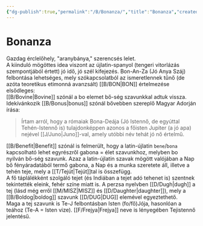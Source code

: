```yaml
---
{"dg-publish":true,"permalink":"/B/Bonanza/","title":"Bonanza","created":"2023-11-21T02:13","updated":"2024-10-24T01:52"}
---
```



# Bonanza



Gazdag érclelőhely, "aranybánya," szerencsés lelet.  
A kiinduló mögöttes idea viszont az újlatin-spanyol (tengeri vitorlázás szempontjából értett) jó idő, jó szél kifejezés. Bon-An-Za (Jó Anya Száj) felbontása lehetséges, mely szókapcsolatból az ismeretlennek tűnő (de azóta teoretikus etimonná avanzsált) [[B/BON\|BON]] értelmezése elsődleges:  
[[B/Bovine\|Bovine]] szónál a bo elemet bő-ség szavunkkal adtuk vissza. Idekívánkozik [[B/Bonus\|bonus]] szónál bővebben szereplő Magyar Adorján írása:  
> Írtam arról, hogy a rómaiak Bona-Deája (Jó Istennő, de egyúttal Tehén-Istennő is) tulajdonképpen azonos a főisten Jupiter (a jó apa) nejével [[J/Juno\|Juno]]-val, amely utóbbi név tehát jó nő értelmű.  

[[B/Benefit\|Benefit]] szónál is felmerült, hogy a latin-újlatin `bene`/`bona` kapcsolható lehet egyrészről gabona = élet szavunkhoz, melyben bo nyilván bő-ség szavunk. Azaz a latin-újlatin szavak mögött valójában a Nap bő fényáradatából termő gabona, a Nap és a munka szeretete áll, illetve a tehén teje, mely a [[T/Tejút\|Tejút]]tal is összefügg.  
A fő táplálékként szolgáló tejet (és Indiában a tejet adó tehenet is) szentnek tekintették eleink, fehér színe miatt is. A perzsa nyelvben [[D/Dugh\|dugh]] a tej (lásd még erről [[M/MISZ\|MISZ]] és [[D/Daughter\|daughter]]), mely a [[B/Boldog\|boldog]] szavunk [[D/DUG\|DUG]] elemével egyeztethető.  
Maga a tej szavunk is Te-J felbontásban Isten (fo/fő)Jója, hasonlóan a teához (Te-A = Isten vize). [[F/Frejya\|Frejya]] neve is lényegében Tejistennő jelentésű.  